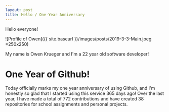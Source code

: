 ```yaml
---
layout: post
title: Hello / One-Year Anniversary
---
```


Hello everyone!

![Profile of Owen]({{ site.baseurl }}/images/posts/2019-3-3-Main.jpeg =250x250)

My name is Owen Krueger and I'm a 22 year old software developer!

# One Year of Github!

Today officially marks my one year anniversary of using Github, and I'm honestly so glad that I started using this service 365 days ago! Over the last year, I have made a total of 772 contributions and have created 38 repositories for school assignments and personal projects.